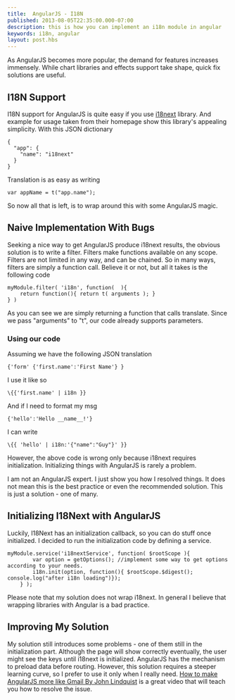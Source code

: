 ```yaml
---
title:  AngularJS - I18N
published: 2013-08-05T22:35:00.000-07:00
description: this is how you can implement an i18n module in angular
keywords: i18n, angular
layout: post.hbs
---
```



As AngularJS becomes more popular, the demand for features increases immensely.
While chart libraries and effects support take shape, quick fix solutions are useful.

## I18N Support

I18N support for AngularJS is quite easy if you use [i18next](http://i18next.com/ "i18next site") library.
And example for usage taken from their homepage show this library's appealing simplicity.
With this JSON dictionary

```
{
  "app": {
    "name": "i18next"
  }
}
```

Translation is as easy as writing

```
var appName = t("app.name");
```

So now all that is left, is to wrap around this with some AngularJS magic.

## Naive Implementation With Bugs

Seeking a nice way to get AngularJS produce i18next results, the obvious
solution is to write a filter.
Filters make functions available on any scope.
Filters are not limited in any way, and can be chained.
So in many ways, filters are simply a function call.
Believe it or not, but all it takes is the following code

```
myModule.filter( 'i18n', function(  ){
    return function(){ return t( arguments ); }
} )
```

As you can see we are simply returning a function that calls translate.
Since we pass "arguments" to "t", our code already supports parameters.

### Using our code

Assuming we have the following JSON translation

```
{'form' {'first.name':'First Name'} }
```

I use it like so

```
\{{'first.name' | i18n }}
```

And if I need to format my msg

```
{'hello':'Hello __name__!'}
```

I can write

```
\{{ 'hello' | i18n:'{"name":"Guy"}' }}
```

However, the above code is wrong only because i18next requires initialization.
Initializing things with AngularJS is rarely a problem.

I am not an AngularJS expert.
I just show you how I resolved things.
It does not mean this is the best practice or even the recommended solution.
This is just a solution - one of many.

## Initializing I18Next with AngularJS

Luckily, I18Next has an initialization callback, so you can do stuff once initialized.
I decided to run the initialization code by defining a service.

```
myModule.service('i18nextService', function( $rootScope ){
        var option = getOptions(); //implement some way to get options according to your needs.
        i18n.init(option, function(){ $rootScope.$digest(); console.log("after i18n loading")});
    } );
```

Please note that my solution does not wrap i18next.
In general I believe that wrapping libraries with Angular is a bad practice.

## Improving My Solution

My solution still introduces some problems - one of them still in the initialization part.
Although the page will show correctly eventually, the user might see the keys
until i18next is initialized.
AngularJS has the mechanism to preload data before routing.
However, this solution requires a steeper learning curve, so I prefer to use it
only when I really need.
[How to make AngularJS more like Gmail By John Lindquist](http://youtu.be/P6KITGRQujQ "How to make AngularJS more like Gmail By John Lindquist") is a great video
that will teach you how to resolve the issue.
